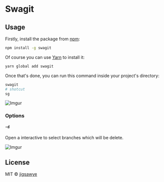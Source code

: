 # Swagit

## Usage

Firstly, install the package from [npm](https://npmjs.com/release):

```bash
npm install -g swagit
```

Of course you can use [Yarn](https://yarnpkg.com/en/) to install it:

```bash
yarn global add swagit
```

Once that's done, you can run this command inside your project's directory:

```bash
swagit
# shotcut
sg
```

![Imgur](https://i.imgur.com/lZE5CG1.gif)

### Options

#### `-d`

Open a interactive to select branches which will be delete.

![Imgur](https://i.imgur.com/8Vk1yqS.gif)

## License

MIT © [jigsawye](https://jigsawye.com)
